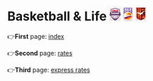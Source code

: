 # Basketball & Life ![icon1](./img/header/icon3.png) ![icon2](./img/header/icon4.png) ![icon3](./img/header/icon5.png)

 :point_right:**First** page:
[index](https://pink-eye.github.io/basketball-and-life/index.html)

 :point_right:**Second** page:
[rates](https://pink-eye.github.io/basketball-and-life/rates.html)

 :point_right:**Third** page: 
[express rates](https://pink-eye.github.io/basketball-and-life/express-rates.html)
